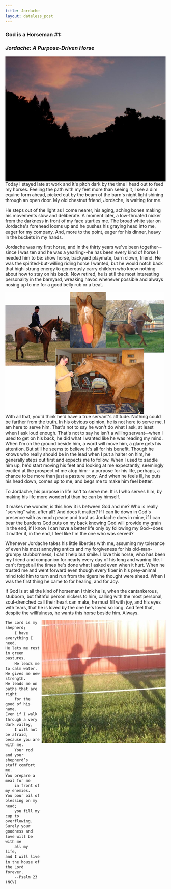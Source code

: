 ```yaml
---
title: Jordache
layout: dateless_post
---
```


<h3>God is a Horseman #1:</h3>
<p class="nofloat"> </p>
<h3><i>Jordache: A Purpose-Driven Horse</i></h3>

<img style="float: left;" alt="Image of evening darkening wooded hill under sky lit by the sunset's afterglow." src="../images/jordache_character_1_v.jpg">

Today I stayed late at work and it's pitch dark by the time I head out to feed my horses.  Feeling the path with my feet more than seeing it, I see a dim equine form ahead, picked out by the beam of the barn's night light shining through an open door.  My old chestnut friend, Jordache, is waiting for me.  

He steps out of the light as I come nearer, his aging, aching bones making his movements slow and deliberate.  A moment later, a low-throated nicker from the darkness in front of my face startles me.  The broad white star on Jordache's forehead looms up and he pushes his graying head into me, eager for my company.  And, more to the point, eager for his dinner, heavy in the buckets in my hands.

Jordache was my first horse, and in the thirty years we've been together--since I was ten and he was a yearling--he has been every kind of horse I needed him to be:  show horse, backyard playmate, barn clown, friend.   He was the  spirited-but-willing riding horse I wanted, but he would notch back that high-strung energy to generously carry children who knew nothing about how to stay on his back.  Now retired, he is still the most interesting personality in the barnyard, wreaking havoc whenever possible and always nosing up to me for a good belly rub or a treat.

<img style="float: left;" alt="Montage of pictures from Jordache's life" src="../images/jordache_montage_3.jpg" width="500px"/>

With all that, you'd think he'd have a true servant's attitude.  Nothing could be farther from the truth.  In his obvious opinion, he is not here to serve me.  I am here to serve him.  That's not to say he won't do what I ask, at least when I ask loud enough.   That's not to say he isn't a willing servant--when I used to get on his back, he did what I wanted like he was reading my mind.   When I'm on the ground beside him, a word will move him, a glare gets his attention.  But still he seems to believe it's all for his benefit.  Though he knows who really should be in the lead when I put a halter on him, he generally steps out first and expects me to follow.  When I used to saddle him up, he'd start moving his feet and looking at me expectantly, seemingly excited at the prospect of me atop him-- a purpose for his life, perhaps, a chance to be more than just a pasture pony.  And when he feels ill, he puts his head down, comes up to me, and begs me to make him feel better.  

To Jordache, his purpose in life isn't to serve me.  It is I who serves him, by making his life more wonderful than he can by himself.  

It makes me wonder, is this how it is between God and me?  Who is really "serving" who, after all?  And does it matter?  If I can lie down in God's presence with as much peace and trust as Jordache does in mine, if I can bear the burdens God puts on my back knowing God will provide my grain in the end, if I know I can have a better life only by following my God--does it matter if, in the end, I feel like I'm the one who was served?  

Whenever Jordache takes his little liberties with me, assuming my tolerance of even his most annoying antics and my forgiveness for his old-man-grumpy stubbornness, I can't help but smile.  I love this horse, who has been my friend and companion for nearly every day of his long and waning life.  I can't forget all the times he's done what I asked even when it hurt.  When he trusted me and went forward even though every fiber in his prey-animal mind told him to turn and run from the tigers he thought were ahead.  When I was the first thing he came to for healing, and for Joy.

If God is at all the kind of horseman I think he is, when the cantankerous, stubborn, but faithful person nickers to him, calling with the most personal, soul-drenched call their heart can make, he must fill with joy, and his eyes with tears, that he is loved by the one he's loved so long.  And feel that, despite the willfulness, he wants this horse beside him.  Always.

<img style="float: right;" alt="shadow-image of horse reaching out to touch person with nose." src="/images/chapter_1_6.jpg">

    The Lord is my shepherd;
		I have everything I need.
    He lets me rest in green pastures.
		He leads me to calm water.
    He gives me new strength.
    He leads me on paths that are right
		for the good of his name.
    Even if I walk through a very dark valley,
		I will not be afraid,
    because you are with me.
		Your rod and your shepherd’s staff comfort me.
    You prepare a meal for me
		in front of my enemies.
    You pour oil of blessing on my head;
		you fill my cup to overflowing.
    Surely your goodness and love will be with me
		all my life,
    and I will live in the house of the Lord forever.
		--Psalm 23 (NCV)

